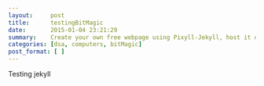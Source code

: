 ```yaml
---
layout:     post
title:      testingBitMagic
date:       2015-01-04 23:21:29
summary:    Create your own free webpage using Pixyll-Jekyll, host it on github pages or your own domain.
categories: [dsa, computers, bitMagic]
post_format: [ ]
---
```


Testing jekyll
